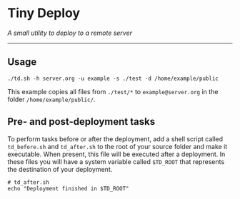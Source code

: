 # Tiny Deploy

_A small utility to deploy to a remote server_

---

## Usage

    ./td.sh -h server.org -u example -s ./test -d /home/example/public
    
This example copies all files from `./test/*` to `example@server.org` in the folder `/home/example/public/`.

## Pre- and post-deployment tasks

To perform tasks before or after the deployment, add a shell script called `td_before.sh` and `td_after.sh` 
to the root of your source folder and make it executable. When present, this file will be executed after a 
deployment. In these files you will have a system variable called `$TD_ROOT` that represents the destination
of your deployment.

    # td_after.sh
    echo "Deployment finished in $TD_ROOT"

